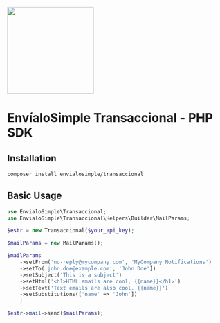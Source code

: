 <a href="https://envialosimple.com/transaccional"><img src="https://envialosimple.com/images/logo_tr.svg" width="200px"/></a>

# EnvíaloSimple Transaccional - PHP SDK

## Installation

```bash
composer install envialosimple/transaccional
```

## Basic Usage

```php
use EnvialoSimple\Transaccional;
use EnvialoSimple\Transaccional\Helpers\Builder\MailParams;

$estr = new Transaccional($your_api_key);

$mailParams = new MailParams();

$mailParams
    ->setFrom('no-reply@mycompany.com', 'MyCompany Notifications')
    ->setTo('john.doe@example.com', 'John Doe'])
    ->setSubject('This is a subject')
    ->setHtml('<h1>HTML emails are cool, {{name}}</h1>')
    ->setText('Text emails are also cool, {{name}}')
    ->setSubstitutions(['name' => 'John'])
    ;

$estr->mail->send($mailParams);
```

